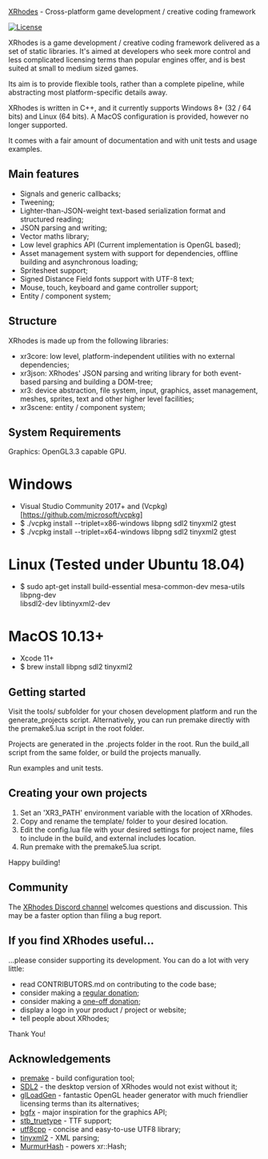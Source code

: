 [XRhodes](https://github.com/zyndor/xrhdoes) - Cross-platform game development / creative coding framework

[![License](https://img.shields.io/badge/license-BSD--2%20clause-blue.svg)](https://zyndor.github.io/xrhodes/license.html)

XRhodes is a game development / creative coding framework delivered as a set of static libraries. It's aimed at developers who seek more control and less complicated licensing terms than popular engines offer, and is best suited at small to medium sized games.

Its aim is to provide flexible tools, rather than a complete pipeline, while abstracting most platform-specific details away.

XRhodes is written in C++, and it currently supports Windows 8+ (32 / 64 bits) and Linux (64 bits). A MacOS configuration is provided, however no longer supported.

It comes with a fair amount of documentation and with unit tests and usage examples.

Main features
-------------

* Signals and generic callbacks;
* Tweening;
* Lighter-than-JSON-weight text-based serialization format and structured reading;
* JSON parsing and writing;
* Vector maths library;
* Low level graphics API (Current implementation is OpenGL based);
* Asset management system with support for dependencies, offline building and asynchronous loading;
* Spritesheet support;
* Signed Distance Field fonts support with UTF-8 text;
* Mouse, touch, keyboard and game controller support;
* Entity / component system;

Structure
---------

XRhodes is made up from the following libraries:

* xr3core: low level, platform-independent utilities with no external dependencies;
* xr3json: XRhodes' JSON parsing and writing library for both event-based parsing and building a DOM-tree;
* xr3: device abstraction, file system, input, graphics, asset management, meshes, sprites, text and other higher level facilities;
* xr3scene: entity / component system;

System Requirements
-------------------

Graphics: OpenGL3.3 capable GPU.

# Windows

- Visual Studio Community 2017+ and (Vcpkg)[https://github.com/microsoft/vcpkg]
- $ ./vcpkg install --triplet=x86-windows libpng sdl2 tinyxml2 gtest
- $ ./vcpkg install --triplet=x64-windows libpng sdl2 tinyxml2 gtest

# Linux (Tested under Ubuntu 18.04)

- $ sudo apt-get install build-essential mesa-common-dev mesa-utils libpng-dev \
  libsdl2-dev libtinyxml2-dev

# MacOS 10.13+

- Xcode 11+
- $ brew install libpng sdl2 tinyxml2

Getting started
---------------

Visit the tools/ subfolder for your chosen development platform and run the
generate_projects script. Alternatively, you can run premake directly with the
premake5.lua script in the root folder.

Projects are generated in the .projects folder in the root. Run the build_all
script from the same folder, or build the projects manually.

Run examples and unit tests.

Creating your own projects
--------------------------

1. Set an 'XR3_PATH' environment variable with the location of XRhodes.
2. Copy and rename the template/ folder to your desired location.
3. Edit the config.lua file with your desired settings for project name, files
  to include in the build, and external includes location.
4. Run premake with the premake5.lua script.

Happy building!

Community
---------

The [XRhodes Discord channel](https://discord.gg/kCQ9NQ6) welcomes questions and
discussion. This may be a faster option than filing a bug report.

If you find XRhodes useful...
-----------------------------

...please consider supporting its development. You can do a lot with very little:

* read CONTRIBUTORS.md on contributing to the code base;
* consider making a [regular donation](https://patreon.com/zyndor);
* consider making a [one-off donation](https://paypal.me/zyndor);
* display a logo in your product / project or website;
* tell people about XRhodes;

Thank You!

Acknowledgements
----------------

* [premake](http://industriousone.com/premake) - build configuration tool;
* [SDL2](https://www.libsdl.org/) - the desktop version of XRhodes would not exist without it;
* [glLoadGen](https://bitbucket.org/alfonse/glloadgen/wiki/Home) - fantastic OpenGL header generator with much friendlier licensing terms than its alternatives;
* [bgfx](https://github.com/bkaradzic/bgfx) - major inspiration for the graphics API;
* [stb_truetype](https://github.com/nothings/stb/blob/master/stb_truetype.h) - TTF support;
* [utf8cpp](http://utfcpp.sourceforge.net/) - concise and easy-to-use UTF8 library;
* [tinyxml2](http://www.grinninglizard.com/tinyxml2/) - XML parsing;
* [MurmurHash](https://github.com/aappleby/smhasher) - powers xr::Hash;
